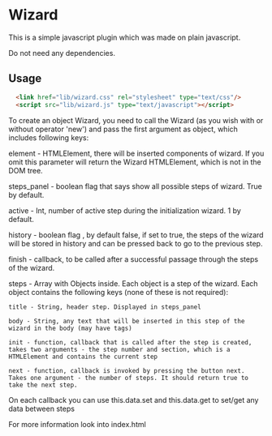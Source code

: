 Wizard
==========

This is a simple javascript plugin which was made on plain javascript.

Do not need any dependencies.

## Usage

``` html
  <link href="lib/wizard.css" rel="stylesheet" type="text/css"/>
  <script src="lib/wizard.js" type="text/javascript"></script>
```

To create an object Wizard, you need to call the Wizard (as you wish with or without operator 'new') and pass the first argument as object, which includes following keys:

element - HTMLElement, there will be inserted components of wizard. If you omit this parameter will return the Wizard HTMLElement, which is not in the DOM tree.

steps_panel - boolean flag that says show all possible steps of wizard. True by default.

active - ​​Int, number of active step during the initialization wizard. 1 by default.

history - boolean flag , by default false, if set to true, the steps of the wizard will be stored in history and can be pressed back to go to the previous step.

finish - callback, to be called after a successful passage through the steps of the wizard.

steps - Array with Objects inside. Each object is a step of the wizard. Each object contains the following keys (none of these is not required):

    title - String, header step. Displayed in steps_panel
    
    body - String, any text that will be inserted in this step of the wizard in the body (may have tags)
    
    init - function, callback that is called after the step is created, takes two arguments - the step number and section, which is a HTMLElement and contains the current step
    
    next - function, callback is invoked by pressing the button next. Takes one argument - the number of steps. It should return true to take the next step.

On each callback you can use this.data.set and this.data.get to set/get any data between steps

For more information look into index.html
